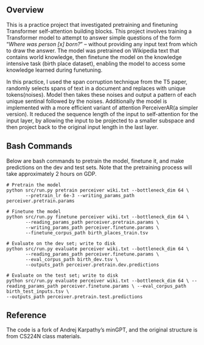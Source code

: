 ## Overview
This is a practice project that investigated pretraining and finetuning Transformer self-attention building blocks. This project involves training a Transformer model to attempt to answer simple questions of the form “_Where was person [x] born?_” – without providing any input text from which to draw the answer. The model was pretrained on Wikipedia text that contains world knowledge, then finetune the model on the knowledge intensive task (birth place dataset), enabling the model to access some knowledge learned during funetuning.

In this practice, I used the span corruption technique from the T5 paper, randomly selects spans of text in a document and replaces with unique tokens(noises). Model then takes these noises and output a pattern of each unique sentinal followed by the noises. Additionally the model is implemented with a more efficient variant of attention PerceiverAR(a simpler version). It reduced the sequence length of the input to self-attention for the input layer, by allowing the input to be projected to a smaller subspace and then project back to the original input length in the last layer.

## Bash Commands
Below are bash commands to pretrain the model, finetune it, and make predictions on the dev and test sets. Note that the pretraining process will take approximately 2 hours on GDP.
```
# Pretrain the model
python src/run.py pretrain perceiver wiki.txt --bottleneck_dim 64 \
       --pretrain_lr 6e-3 --writing_params_path perceiver.pretrain.params

# Finetune the model
python src/run.py finetune perceiver wiki.txt --bottleneck_dim 64 \
       --reading_params_path perceiver.pretrain.params \
       --writing_params_path perceiver.finetune.params \
       --finetune_corpus_path birth_places_train.tsv

# Evaluate on the dev set; write to disk
python src/run.py evaluate perceiver wiki.txt --bottleneck_dim 64 \
       --reading_params_path perceiver.finetune.params \
       --eval_corpus_path birth_dev.tsv \
       --outputs_path perceiver.pretrain.dev.predictions

# Evaluate on the test set; write to disk
python src/run.py evaluate perceiver wiki.txt --bottleneck_dim 64 \ --reading_params_path perceiver.finetune.params \ --eval_corpus_path birth_test_inputs.tsv \
--outputs_path perceiver.pretrain.test.predictions
```

## Reference
The code is a fork of Andrej Karpathy’s minGPT, and the original structure is from CS224N class materials.